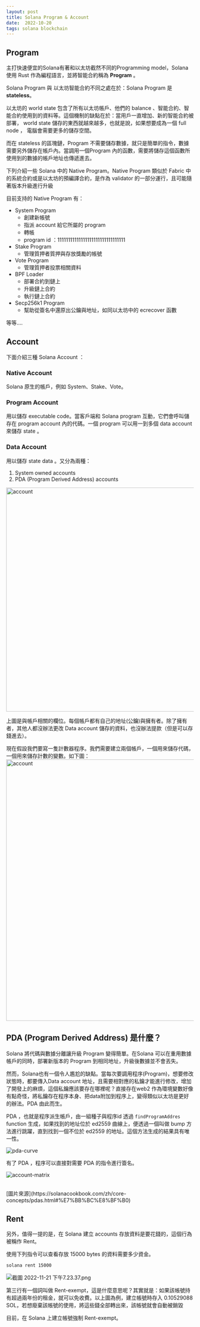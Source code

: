 ```yaml
---
layout: post
title: Solana Program & Account
date:  2022-10-20
tags: solana blockchain
---
```


## Program

主打快速便宜的Solana有著和以太坊截然不同的Programming model，Solana 使用 Rust 作為編程語言，並將智能合約稱為 **Program** 。

Solana Program 與 以太坊智能合約不同之處在於：Solana Program 是 **stateless**。

以太坊的 world state 包含了所有以太坊帳戶、他們的 balance 、智能合約、智能合約使用到的資料等。這個機制的缺點在於：當用戶一直增加、新的智能合約被部署， world state 儲存的東西就越來越多，也就是說，如果想要成為一個 full node ， 電腦會需要更多的儲存空間。

而在 stateless 的區塊鏈，Program 不需要儲存數據，就只是簡單的指令，數據需要另外儲存在帳戶內。當調用一個Program 內的函數，需要將儲存這個函數所使用到的數據的帳戶地址也傳遞進去。

下列介紹一些 Solana 中的 Native Program。Native Program 類似於 Fabric 中的系統合約或是以太坊的預編譯合約，是作為 validator 的一部分運行，且可能隨著版本升級進行升級

目前支持的 Native Program 有：

- System Program
    - 創建新帳號
    - 指派 account 給它所屬的 program
    - 轉帳
    - program id ：11111111111111111111111111111111
- Stake Program
    - 管理質押者質押與存放獎勵的帳號
- Vote Program
    - 管理質押者投票相關資料
- BPF Loader
    - 部署合約到鏈上
    - 升級鏈上合約
    - 執行鏈上合約
- Secp256k1 Program
    - 幫助從簽名中還原出公鑰與地址，如同以太坊中的 ecrecover 函數

等等….

## Account

下面介紹三種 Solana Account ：

### Native Account

Solana 原生的帳戶，例如 System、Stake、Vote。

### Program Account

用以儲存 executable code。當客戶端和 Solana program 互動，它們會呼叫儲存在 program account 內的代碼。一個 program 可以用一到多個 data account 來儲存 state 。

### Data Account

用以儲存 state data 。又分為兩種：

1. System owned accounts
2. PDA (Program Derived Address) accounts

<img src="https://i.imgur.com/PnTwYFB.png" alt="account" style="width:600px;"/> 

上圖是與帳戶相關的欄位。每個帳戶都有自己的地址(公鑰)與擁有者。除了擁有者，其他人都沒辦法更改 Data account 儲存的資料，也沒辦法提款（但是可以存錢進去）。

現在假設我們要寫一隻計數器程序。我們需要建立兩個帳戶，一個用來儲存代碼，一個用來儲存計數的變數。如下圖：
<img src="https://i.imgur.com/PtsoVBd.png" alt="account" style="width:700px;"/>

## PDA (Program Derived Address) 是什麼？

Solana 將代碼與數據分離讓升級 Program 變得簡單。在Solana 可以在重用數據帳戶的同時，部署新版本的 Program 到相同地址，升級後數據並不會丟失。

然而，Solana也有一個令人尷尬的缺點。當每次要調用程序(Program)，想要修改狀態時，都要傳入Data account 地址，且需要相對應的私鑰才能進行修改，增加了開發上的麻煩，這個私鑰應該要存在哪裡呢？直接存在web2 作為環境變數好像有點奇怪，將私鑰存在程序本身、把data附加到程序上，變得類似以太坊是更好的辦法。PDA 由此而生。

PDA ，也就是程序派生帳戶，由一組種子與程序id 透過 `findProgramAddres` function 生成，如果找到的地址位於 ed2559 曲線上，便透過一個叫做 bump 方法進行跳躍，直到找到一個不位於 ed2559 的地址。這個方法生成的結果具有唯一性。

![pda-curve](https://i.imgur.com/tAkho3t.png)

有了 PDA ，程序可以直接對需要 PDA 的指令進行簽名。

![account-matrix](https://i.imgur.com/IgSYNjS.png)

<br />
[圖片來源](https://solanacookbook.com/zh/core-concepts/pdas.html#%E7%BB%BC%E8%BF%B0)

## Rent

另外，值得一提的是，在 Solana 建立 accounts 存放資料是要花錢的，這個行為被稱作 Rent。

使用下列指令可以查看存放 15000 bytes 的資料需要多少資金。

```bash
solana rent 15000
```

![截圖 2022-11-21 下午7.23.37.png](https://imgur.com/WTHbPYt.png)

第三行有一個詞叫做 Rent-exempt，這是什麼意思呢？其實就是：如果該帳號持有超過兩年份的租金，就可以免收費。以上圖為例，建立帳號時存入 0.10529088 SOL，若想廢棄該帳號的使用，將這些錢全部轉出來，該帳號就會自動被銷毀

目前，在 Solana 上建立帳號強制 Rent-exempt。